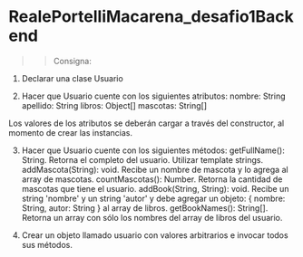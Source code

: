 # RealePortelliMacarena_desafio1Backend

>> Consigna: 
1) Declarar una clase Usuario

2) Hacer que Usuario cuente con los siguientes atributos:
nombre: String
apellido: String
libros: Object[]
mascotas: String[]

Los valores de los atributos se deberán cargar a través del constructor, al momento de crear las instancias.

3) Hacer que Usuario cuente con los siguientes métodos:
getFullName(): String. Retorna el completo del usuario. Utilizar template strings.
addMascota(String): void. Recibe un nombre de mascota y lo agrega al array de mascotas.
countMascotas(): Number. Retorna la cantidad de mascotas que tiene el usuario.
addBook(String, String): void. Recibe un string 'nombre' y un string 'autor' y debe agregar un objeto: { nombre: String, autor: String } al array de libros.
getBookNames(): String[]. Retorna un array con sólo los nombres del array de libros del usuario.

4) Crear un objeto llamado usuario con valores arbitrarios e invocar todos sus métodos.